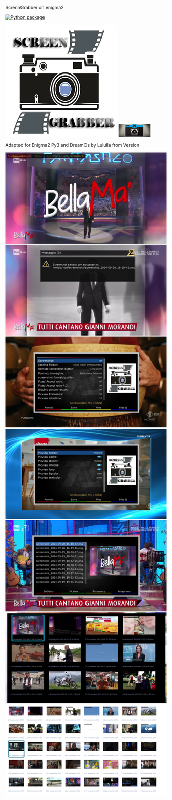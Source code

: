 ScrennGrabber on enigma2
  
 [![Python package](https://github.com/Belfagor2005/vavoo/actions/workflows/pylint.yml/badge.svg)](https://github.com/Belfagor2005/vavoo/actions/workflows/pylint.yml)


<img src="https://github.com/Belfagor2005/ScreenGrabber/blob/main/usr/lib/enigma2/python/Plugins/Extensions/ScreenGrabber/images/iconafm.png?raw=true">  
<img src="https://github.com/Belfagor2005/ScreenGrabber/blob/main/usr/lib/enigma2/python/Plugins/Extensions/ScreenGrabber/screengrabber.png?raw=true"> 

Adapted for Enigma2 Py3 and DreamOs by Lululla
from Version 




<img src="https://github.com/Belfagor2005/ScreenGrabber/blob/main/screen/1.png?raw=true"> 

<img src="https://github.com/Belfagor2005/ScreenGrabber/blob/main/screen/2.png?raw=true"> 

<img src="https://github.com/Belfagor2005/ScreenGrabber/blob/main/screen/3.png?raw=true"> 

<img src="https://github.com/Belfagor2005/ScreenGrabber/blob/main/screen/4.png?raw=true"> 

<img src="https://github.com/Belfagor2005/ScreenGrabber/blob/main/screen/5.png?raw=true"> 

<img src="https://github.com/Belfagor2005/ScreenGrabber/blob/main/screen/6.png?raw=true"> 

<img src="https://github.com/Belfagor2005/ScreenGrabber/blob/main/screen/7.png?raw=true"> 

